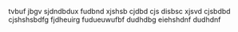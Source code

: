 tvbuf jbgv sjdndbdux fudbnd xjshsb cjdbd cjs
 disbsc xjsvd 
 cjsbdbd 
 cjshshsbdfg
 fjdheuirg
 fudueuwufbf
 dudhdbg
 eiehshdnf
 dudhdnf
